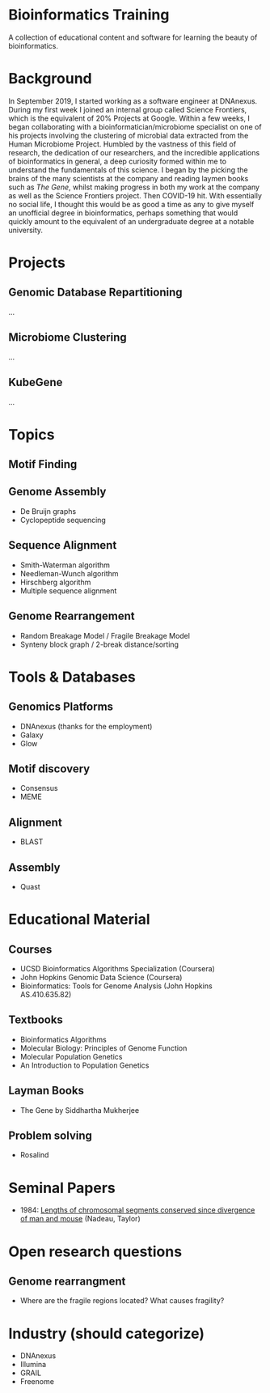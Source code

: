 # Bioinformatics Training
A collection of educational content and software for learning the beauty of bioinformatics.

# Background
In September 2019, I started working as a software engineer at DNAnexus. During my first week I joined an internal group called Science Frontiers, which is the equivalent of 20% Projects at Google. Within a few weeks, I began collaborating with a bioinformatician/microbiome specialist on one of his projects involving the clustering of microbial data extracted from the Human Microbiome Project. Humbled by the vastness of this field of research, the dedication of our researchers, and the incredible applications of bioinformatics in general, a deep curiosity formed within me to understand the fundamentals of this science. I began by the picking the brains of the many scientists at the company and reading laymen books such as _The Gene_, whilst making progress in both my work at the company as well as the Science Frontiers project. Then COVID-19 hit. With essentially no social life, I thought this would be as good a time as any to give myself an unofficial degree in bioinformatics, perhaps something that would quickly amount to the equivalent of an undergraduate degree at a notable university.

# Projects
## Genomic Database Repartitioning
...
## Microbiome Clustering
...
## KubeGene
...

# Topics
## Motif Finding
## Genome Assembly
  - De Bruijn graphs 
  - Cyclopeptide sequencing
## Sequence Alignment
  - Smith-Waterman algorithm
  - Needleman-Wunch algorithm
  - Hirschberg algorithm
  - Multiple sequence alignment
## Genome Rearrangement
  - Random Breakage Model / Fragile Breakage Model
  - Synteny block graph / 2-break distance/sorting

# Tools & Databases
## Genomics Platforms
  - DNAnexus (thanks for the employment)
  - Galaxy
  - Glow
## Motif discovery
  - Consensus
  - MEME
## Alignment
  - BLAST
## Assembly
  - Quast

# Educational Material
## Courses
  - UCSD Bioinformatics Algorithms 
  Specialization (Coursera)
  - John Hopkins Genomic Data Science (Coursera)
  - Bioinformatics: Tools for Genome Analysis (John Hopkins AS.410.635.82)
## Textbooks
  - Bioinformatics Algorithms
  - Molecular Biology: Principles of Genome Function
  - Molecular Population Genetics
  - An Introduction to Population Genetics
## Layman Books
  - The Gene by Siddhartha Mukherjee
## Problem solving
  - Rosalind

# Seminal Papers
* 1984: [Lengths of chromosomal segments conserved since divergence of man and mouse](https://www.pnas.org/content/81/3/814.short) (Nadeau, Taylor)

# Open research questions
## Genome rearrangment
* Where are the fragile regions located? What causes fragility?

# Industry (should categorize)
* DNAnexus
* Illumina
* GRAIL
* Freenome